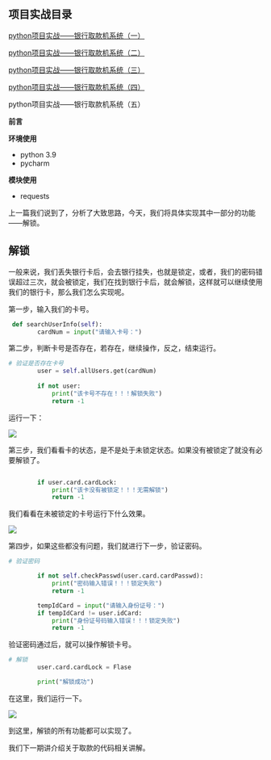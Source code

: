 ## 项目实战目录

[python项目实战——银行取款机系统（一）](https://blog.csdn.net/BROKEN__Y/article/details/127703108 "python项目实战——银行取款机系统（一）")

[python项目实战——银行取款机系统（二）](https://blog.csdn.net/BROKEN__Y/article/details/127709126 "python项目实战——银行取款机系统（二）")

[python项目实战——银行取款机系统（三）](https://blog.csdn.net/BROKEN__Y/article/details/127711247 "python项目实战——银行取款机系统（三）")

[python项目实战——银行取款机系统（四）](https://blog.csdn.net/BROKEN__Y/article/details/127722125 "python项目实战——银行取款机系统（四）")

python项目实战——银行取款机系统（五）

**前言**

**环境使用**

- python 3.9
- pycharm

**模块使用**

- requests

上一篇我们说到了，分析了大致思路，今天，我们将具体实现其中一部分的功能——解锁。

## 解锁

一般来说，我们丢失银行卡后，会去银行挂失，也就是锁定，或者，我们的密码错误超过三次，就会被锁定，我们在找到银行卡后，就会解锁，这样就可以继续使用我们的银行卡，那么我们怎么实现呢。

第一步，输入我们的卡号。

```python
 def searchUserInfo(self):
        cardNum = input("请输入卡号：")
```

第二步，判断卡号是否存在，若存在，继续操作，反之，结束运行。

```python
# 验证是否存在卡号
        user = self.allUsers.get(cardNum)
 
        if not user:
            print("该卡号不存在！！！解锁失败")
            return -1
```

运行一下：

![](https://img-blog.csdnimg.cn/cf0b05c3b3d84c33bd8e70e8006e290f.png)

第三步，我们看看卡的状态，是不是处于未锁定状态。如果没有被锁定了就没有必要解锁了。

```python

        if user.card.cardLock:
            print("该卡没有被锁定！！！无需解锁")
            return -1
```

我们看看在未被锁定的卡号运行下什么效果。

![](https://img-blog.csdnimg.cn/9fed6acc6c99482db0367029e3dc30d5.png)

第四步，如果这些都没有问题，我们就进行下一步，验证密码。

```python
# 验证密码

        if not self.checkPasswd(user.card.cardPasswd):
            print("密码输入错误！！！锁定失败")
            return -1

        tempIdCard = input("请输入身份证号：")
        if tempIdCard != user.idCard:
            print("身份证号码输入错误！！！锁定失败")
            return -1
```

验证密码通过后，就可以操作解锁卡号。

```python
# 解锁
        user.card.cardLock = Flase

        print("解锁成功")
```

在这里，我们运行一下。

![](https://img-blog.csdnimg.cn/e6f67441dc9c4e5b864ae84943c3a697.png)

到这里，解锁的所有功能都可以实现了。

我们下一期讲介绍关于取款的代码相关讲解。